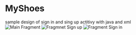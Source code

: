 # MyShoes
sample design of sign in and sing up actitivy with java and xml
![Main Fragment](https://www.dropbox.com/s/d70k3e6365763pq/Screenshot_1585403006.png?dl=0)
![Fragmnet Sign up](https://www.dropbox.com/s/a0x1xrqpakrkaww/Screenshot_1585403013.png?dl=0)
![Fragment Sign in](https://www.dropbox.com/s/58ofk3iw8ilkmu8/Screenshot_1585403032.png?dl=0)
